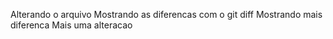 Alterando o arquivo
Mostrando as diferencas com o git diff
Mostrando mais diferenca
Mais uma alteracao
